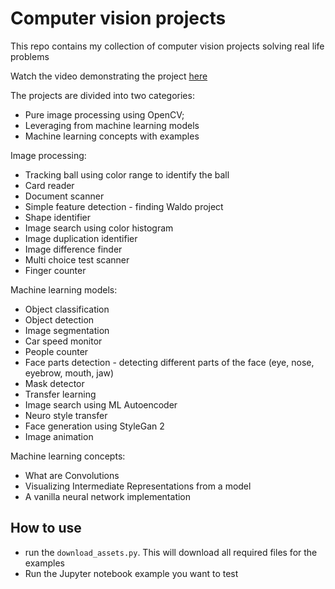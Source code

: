 # Computer vision projects

This repo contains my collection of computer vision projects solving real life problems

Watch the video demonstrating the project <a href="https://www.youtube.com/watch?v=3VKAqVmSx60" target="_blank">here</a>

The projects are divided into two categories: 
- Pure image processing using OpenCV; 
- Leveraging from machine learning models
- Machine learning concepts with examples

Image processing:
- Tracking ball using color range to identify the ball
- Card reader
- Document scanner 
- Simple feature detection - finding Waldo project
- Shape identifier
- Image search using color histogram 
- Image duplication identifier
- Image difference finder
- Multi choice test scanner
- Finger counter

Machine learning models:
- Object classification
- Object detection
- Image segmentation
- Car speed monitor
- People counter
- Face parts detection - detecting different parts of the face (eye, nose, eyebrow, mouth, jaw)
- Mask detector
- Transfer learning
- Image search using ML Autoencoder
- Neuro style transfer
- Face generation using StyleGan 2
- Image animation

Machine learning concepts:
- What are Convolutions
- Visualizing Intermediate Representations from a model
- A vanilla neural network implementation

## How to use
- run the `download_assets.py`. This will download all required files for the examples
- Run the Jupyter notebook example you want to test
 